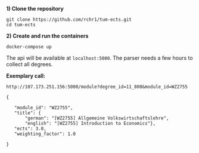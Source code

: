 **1) Clone the repository** 

    git clone https://github.com/rchr1/tum-ects.git
    cd tum-ects
    
**2) Create and run the containers**

    docker-compose up

The api will be available at `localhost:5000`. The parser needs a few hours to collect all degrees.

**Exemplary call:**

    http://107.173.251.156:5000/module?degree_id=11_800&module_id=WZ2755
    
    {
    
       "module_id": "WZ2755",
       "title": {
           "german": "[WZ2755] Allgemeine Volkswirtschaftslehre",
           "english": "[WZ2755] Introduction to Economics"},
       "ects": 3.0,
       "weighting_factor": 1.0
    
    }
    
    
 

